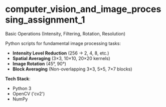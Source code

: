 # computer_vision_and_image_processing_assignment_1
Basic Operations (Intensity, Filtering, Rotation, Resolution)

Python scripts for fundamental image processing tasks:  
- **Intensity Level Reduction** (256 → 2, 4, 8, etc.)  
- **Spatial Averaging** (3×3, 10×10, 20×20 kernels)  
- **Image Rotation** (45°, 90°)  
- **Block Averaging** (Non-overlapping 3×3, 5×5, 7×7 blocks)  

**Tech Stack**:  
- Python 3  
- OpenCV ('cv2')  
- NumPy  
